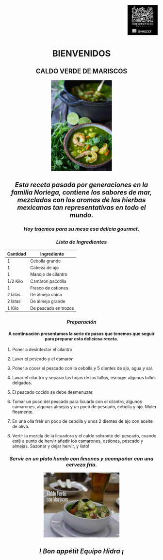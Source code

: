 <div align="right"> <img src= "imagenes/gourmet.png" width="100"> 

<div align="center">

# BIENVENIDOS 




<div align="center">

## **CALDO VERDE DE MARISCOS**

<p align="center">


<img src="imagenes/sopa verde mariscos.jpg" width="200">


</p>

## *Esta receta pasada por generaciones en la familia Noriega, contiene los sabores de mar, mezclados con los aromas de las hierbas mexicanas tan representativas en todo el mundo.*

### *Hoy traemos para su mesa esa delicia gourmet.*


### *Lista de Ingredientes*

<div align="center">


| Cantidad | Ingrediente          |
|----------|--------------------  |
| 1        | Cebolla grande       |
| 1        | Cabeza de ajo        |
| 1        | Manojo de cilantro   |
| 1/2 Kilo | Camarón pacotilla    |
| 1        | Frasco de ostiones   |
| 2 latas  | De almeja chica      |
| 2 latas  | De almeja grande     |
| 1 Kilo   | De pescado en trozos |

</div>

### *Preparación*

<div align="distributed">

#### A continuación presentamos la serie de pasos que tenemos que seguir para preparar esta deliciosa  receta.

<div align="left">

1. Poner a desinfectar el cilantro

2. Lavar el pescado y el camarón

3. Poner a cocer el pescado con la cebolla y 5 dientes de ajo, agua y sal.

4. Lavar el cilantro y separar las hojas de los tallos, escoger algunos tallos delgados.

5. El pescado cocido se debe desmenuzar.

6. Tomar un poco del pescado para  licuarlo con el cilantro, algunos camarones, algunas almejas y un poco de pescado, cebolla y ajo. Moler finamente.

7. En una olla freír un poco de cebolla y unos 2 dientes de ajo con aceite de oliva.

8. Vertir la mezcla de la licuadora y el caldo sobrante del pescado, cuando esté a punto de hervir añadir los camarones, ostiones, pescado y almejas. Sazonar y dejar hervir, y listo!

<div align="center">

### *Servir en un plato hondo con limones y acompañar con una cerveza fría.*


<div align="center"> 

<img src="imagenes/caldoychela.jpg" width="250">


<p align="center">

## *! Bon appétit Equipo Hidra ¡*

